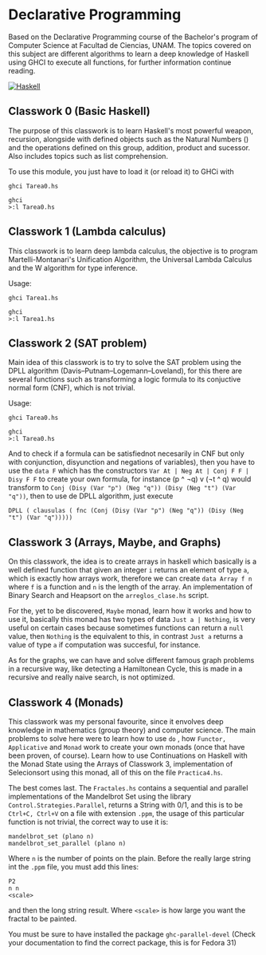 # Declarative Programming

Based on the Declarative Programming course of the Bachelor's program of Computer Science at Facultad de Ciencias, UNAM. The topics covered on this subject are different algorithms to learn a deep knowledge of Haskell using GHCI to execute all functions, for further information continue reading.

[![Haskell](https://img.shields.io/badge/-haskell-purple)](https://www.haskell.org/documentation/)

## Classwork 0 (Basic Haskell)

The purpose of this classwork is to learn Haskell's most powerful weapon, recursion, alongside with defined objects such as the Natural Numbers () and the operations defined on this group, addition, product and sucessor. Also includes topics such as list comprehension.

To use this module, you just have to load it (or reload it) to GHCi with

```
ghci Tarea0.hs
```

```
ghci
>:l Tarea0.hs
```

## Classwork 1 (Lambda calculus)

This classwork is to learn deep lambda calculus, the objective is to program Martelli-Montanari's Unification Algorithm, the Universal Lambda Calculus and the W algorithm for type inference.

Usage:

```
ghci Tarea1.hs
```

```
ghci
>:l Tarea1.hs
```

## Classwork 2 (SAT problem)

Main idea of this classwork is to try to solve the SAT problem using the DPLL algorithm (Davis–Putnam–Logemann–Loveland), for this there are several functions such as transforming a logic formula to its conjuctive normal form (CNF), which is not trivial.

Usage: 

```
ghci Tarea0.hs
```

```
ghci
>:l Tarea0.hs
```

And to check if a formula can be satisfiednot necesarily in CNF but only with conjunction, disyunction and negations of variables), then you have to use the ```data F``` which has the constructors ```Var At | Neg At | Conj F F | Disy F F``` to create your own formula, for instance (p ^ ¬q) v (¬t ^ q) would transform to `Conj (Disy (Var "p") (Neg "q")) (Disy (Neg "t") (Var "q"))`, then to use de DPLL algorithm, just execute

```
DPLL ( clausulas ( fnc (Conj (Disy (Var "p") (Neg "q")) (Disy (Neg "t") (Var "q")))))
```

## Classwork 3 (Arrays, Maybe, and Graphs)

On this classwork, the idea is to create arrays in haskell which basically is a well defined function that given an integer `i` returns an element of type `a`, which is exactly how arrays work, therefore we can create `data Array f n` where `f` is a function and `n` is the length of the array. An implementation of Binary Search and Heapsort on the `arreglos_clase.hs` script.

For the, yet to be discovered, `Maybe` monad, learn how it works and how to use it, basically this monad has two types of data `Just a | Nothing`, is very useful on certain cases because sometimes functions can return a `null` value, then `Nothing` is the equivalent to this, in contrast `Just a` returns a value of type `a` if computation was succesful, for instance.

As for the graphs, we can have and solve different famous graph problems in a recursive way, like detecting a Hamiltonean Cycle, this is made in a recursive and really naive search, is not optimized.

## Classwork 4 (Monads)

This classwork was my personal favourite, since it envolves deep knowledge in mathematics (group theory) and computer science. The main problems to solve here were to learn how to use `do` , how `Functor, Applicative` and `Monad` work to create your own monads (once that have been proven, of course). Learn how to use Continuations on Haskell with the Monad State using the Arrays of Classwork 3, implementation of Selecionsort using this monad, all of this on the file `Practica4.hs`.

The best comes last. The `Fractales.hs` contains a sequential and parallel implementations of the Mandelbrot Set using the library `Control.Strategies.Parallel`, returns a String with 0/1, and this is to be `Ctrl+C, Ctrl+V` on a file with extension `.ppm`, the usage of this particular function is not trivial, the correct way to use it is:

```
mandelbrot_set (plano n)
mandelbrot_set_parallel (plano n)
```

Where `n` is the number of points on the plain. Before the really large string int the `.ppm` file, you must add this lines:

```
P2
n n
<scale>
```

and then the long string result. Where `<scale>` is how large you want the fractal to be painted.

You must be sure to have installed the package `ghc-parallel-devel` (Check your documentation to find the correct package, this is for Fedora 31)
